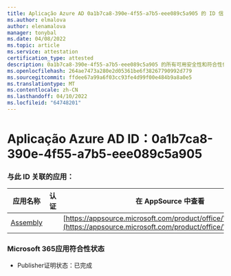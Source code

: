 ```yaml
---
title: Aplicação Azure AD 0a1b7ca8-390e-4f55-a7b5-eee089c5a905 的 ID 信息
ms.author: elmalova
author: elenamalova
manager: tonybal
ms.date: 04/08/2022
ms.topic: article
ms.service: attestation
certification_type: attested
description: 0a1b7ca8-390e-4f55-a7b5-eee089c5a905 的所有可用安全性和符合性信息。
ms.openlocfilehash: 264ae7473a280e2d05361be6f38267790992d779
ms.sourcegitcommit: ffdee67a99a6f03cc93fe4d99f00e484b9a8a0e5
ms.translationtype: MT
ms.contentlocale: zh-CN
ms.lasthandoff: 04/10/2022
ms.locfileid: "64748201"
---
```

# <a name="azure-app-id-0a1b7ca8-390e-4f55-a7b5-eee089c5a905"></a>Aplicação Azure AD ID：0a1b7ca8-390e-4f55-a7b5-eee089c5a905


### <a name="apps-associated-with-this-id"></a>与此 ID 关联的应用：
| **应用名称** | **认证** | **在 AppSource 中查看** |
|--------------|---------------|-----------------------|
| [Assembly](../forward/WA200002271.md) |  | [https://appsource.microsoft.com/product/office/WA200002271](https://appsource.microsoft.com/product/office/WA200002271) |

### <a name="microsoft-365-app-compliance-status"></a>Microsoft 365应用符合性状态
- Publisher证明状态：已完成
